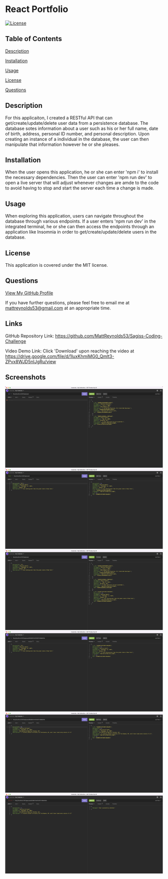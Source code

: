 # React Portfolio

[![License](https://img.shields.io/badge/License-MIT-blue.svg)](https://opensource.org/licenses/MIT)

## Table of Contents

<a href="#description">Description</a>

<a href="#installation">Installation</a>

<a href="#usage">Usage</a>

<a href="#license">License</a>

<a href="#questions">Questions</a>

<div id="description"></div>

## Description

For this applicaiton, I created a RESTful API that can get/create/update/delete user data from a persistence database. The database sotes information about a user such as his or her full name, date of birth, address, personal ID number, and personal description. Upon creating an instance of a individual in the database, the user can then manipulate that information however he or she pleases.

<div id="installation"></div>

## Installation

When the user opens this application, he or she can enter 'npm i' to install the necessary dependencies. Then the user can enter 'npm run dev' to open a live server that will adjust whenever changes are amde to the code to avoid having to stop and start the server each time a change is made.

<div id="usage"></div>

## Usage

When exploring this application, users can navigate throughout the database through various endpoints. If a user enters 'npm run dev' in the integrated terminal, he or she can then access the endpoints through an application like Insomnia in order to get/create/update/delete users in the database.

<div id="license"></div>

## License

This application is covered under the MIT license.

<div id="questions"></div>

## Questions

<a href="https://github.com/MattReynolds53">View My GitHub Profile</a>

If you have further questions, please feel free to email me at mattreynolds53@gmail.com at an appropriate time.

## Links

GitHub Repository Link: https://github.com/MattReynolds53/Sagiss-Coding-Challenge

Video Demo Link: Click 'Download' upon reaching the video at https://drive.google.com/file/d/1luxKhmiMG0_Qmlt3-ZPvx8WJD5nIJgRu/view

## Screenshots

![](./screenshots/getAllUsers.png)
![](./screenshots/createUser.png)
![](./screenshots/getAllUsers2.png)
![](./screenshots/getUserById.png)
![](./screenshots/updateUser.png)
![](./screenshots/deleteUser.png)
